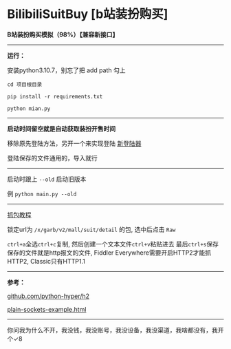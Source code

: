 # BilibiliSuitBuy [b站装扮购买]

**B站装扮购买模拟（98%）【兼容新接口】**

------------------------------------------------

**运行：**

安装python3.10.7，别忘了把 add path 勾上

```cd 项目根目录```

```pip install -r requirements.txt```

```python mian.py```

------------------------------------------------

**启动时间留空就是自动获取装扮开售时间**

移除原先登陆方法，另开一个来实现登陆 [新登陆器](https://github.com/lllk140/BilibiliLogin)

登陆保存的文件通用的，导入就行

------------------------------------------------

启动时跟上 ```--old``` 启动旧版本

例 ```python main.py --old```

------------------------------------------------

[抓包教程](https://www.bilibili.com/video/BV1Re411g7f5/)

锁定url为 ```/x/garb/v2/mall/suit/detail``` 的包, 选中后点击 ```Raw```

```ctrl+a```全选```ctrl+c```复制, 然后创建一个文本文件```ctrl+v```粘贴进去 最后```ctrl+s```保存
保存的文件就是http报文的文件, Fiddler Everywhere需要开启HTTP2才能抓HTTP2, Classic只有HTTP1.1

------------------------------------------------

**参考：**

[github.com/python-hyper/h2](https://github.com/python-hyper/h2)

[plain-sockets-example.html](https://python-hyper.org/projects/h2/en/stable/plain-sockets-example.html)

------------------------------------------------

你问我为什么不开，我没钱，我没账号，我没设备，我没渠道，我啥都没有，我开个✓8
